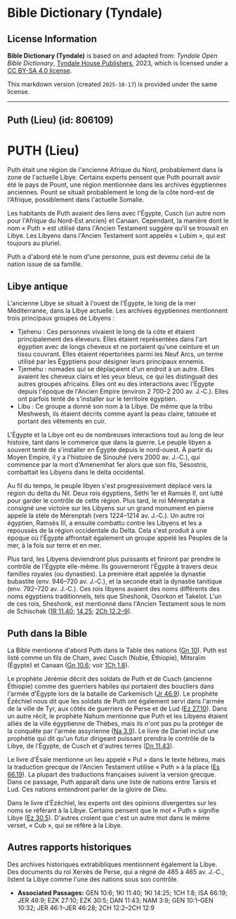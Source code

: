 # Bible Dictionary (Tyndale)

## License Information

**Bible Dictionary (Tyndale)** is based on and adapted from: _Tyndale Open Bible Dictionary_, [Tyndale House Publishers](https://tyndaleopenresources.com/), 2023, which is licensed under a [CC BY-SA 4.0 license](https://creativecommons.org/licenses/by-sa/4.0/legalcode.en).

This markdown version (created `2025-10-17`) is provided under the same license.



--------------------------------

## Puth (Lieu) (id: 806109)

PUTH (Lieu)
===========

Puth était une région de l'ancienne Afrique du Nord, probablement dans la zone de l'actuelle Libye. Certains experts pensent que Puth pourrait avoir été le pays de Pount, une région mentionnée dans les archives égyptiennes anciennes. Pount se situait probablement le long de la côte nord\-est de l'Afrique, possiblement dans l'actuelle Somalie.

Les habitants de Puth avaient des liens avec l'Égypte, Cusch (un autre nom pour l'Afrique du Nord\-Est ancien) et Canaan. Cependant, la manière dont le nom « Puth » est utilisé dans l'Ancien Testament suggère qu'il se trouvait en Libye. Les Libyens dans l'Ancien Testament sont appelés « Lubim », qui est toujours au pluriel.

Puth a d'abord été le nom d'une personne, puis est devenu celui de la nation issue de sa famille.

Libye antique
-------------

L'ancienne Libye se situait à l'ouest de l'Égypte, le long de la mer Méditerranée, dans la Libye actuelle. Les archives égyptiennes mentionnent trois principaux groupes de Libyens :

* Tjehenu : Ces personnes vivaient le long de la côte et étaient principalement des éleveurs. Elles étaient représentées dans l'art égyptien avec de longs cheveux et ne portaient qu'une ceinture et un tissu couvrant. Elles étaient répertoriées parmi les Neuf Arcs, un terme utilisé par les Égyptiens pour désigner leurs principaux ennemis.
* Tjemehu : nomades qui se déplaçaient d'un endroit à un autre. Elles avaient les cheveux clairs et les yeux bleus, ce qui les distinguait des autres groupes africains. Elles ont eu des interactions avec l'Égypte depuis l'époque de l'Ancien Empire (environ 2 700–2 200 av. J.‑C.). Elles ont parfois tenté de s'installer sur le territoire égyptien.
* Libu : Ce groupe a donné son nom à la Libye. De même que la tribu Meshwesh, ils étaient décrits comme ayant la peau claire, tatouée et portant des vêtements en cuir.

L'Égypte et la Libye ont eu de nombreuses interactions tout au long de leur histoire, tant dans le commerce que dans la guerre. Le peuple libyen a souvent tenté de s'installer en Égypte depuis le nord\-ouest. À partir du Moyen Empire, il y a l'histoire de Sinouhé (vers 2000 av. J.‑C.), qui commence par la mort d'Amenemhat 1er alors que son fils, Sésostris, combattait les Libyens dans le delta occidental.

Au fil du temps, le peuple libyen s'est progressivement déplacé vers la région du delta du Nil. Deux rois égyptiens, Séthi 1er et Ramsès II, ont lutté pour garder le contrôle de cette région. Plus tard, le roi Mérenptah a consigné une victoire sur les Libyens sur un grand monument en pierre appelé la stèle de Mérenptah (vers 1224–1214 av. J.‑C.). Un autre roi égyptien, Ramsès III, a ensuite combattu contre les Libyens et les a repoussés de la région occidentale du Delta. Cela s'est produit à une époque où l'Égypte affrontait également un groupe appelé les Peuples de la mer, à la fois sur terre et en mer.

Plus tard, les Libyens deviendront plus puissants et finiront par prendre le contrôle de l'Égypte elle\-même. Ils gouverneront l'Égypte à travers deux familles royales (ou dynasties). La première était appelée la dynastie bubastite (env. 946–720 av. J.‑C.), et la seconde était la dynastie tanitique (env. 792–720 av. J.‑C.). Ces rois libyens avaient des noms différents des noms égyptiens traditionnels, tels que Sheshonk, Osorkon et Takelot. L'un de ces rois, Sheshonk, est mentionné dans l'Ancien Testament sous le nom de Schischak ([1R 11\.40](https://ref.ly/1Kgs11:40); [14\.25](https://ref.ly/1Kgs14:25); [2Ch 12\.2–9](https://ref.ly/2Chr12:2-2Chr12:9)).

Puth dans la Bible
------------------

La Bible mentionne d'abord Puth dans la Table des nations ([Gn 10](https://ref.ly/Gen10:1-Gen10:32)). Puth est listé comme un fils de Cham, avec Cusch (Nubie, Éthiopie), Mitsraïm (Égypte) et Canaan ([Gn 10\.6](https://ref.ly/Gen10:6); voir [1Ch 1\.8](https://ref.ly/1Chr1:8)).

Le prophète Jérémie décrit des soldats de Puth et de Cusch (ancienne Éthiopie) comme des guerriers habiles qui portaient des boucliers dans l'armée d'Égypte lors de la bataille de Carkemisch ([Jr 46\.9](https://ref.ly/Jer46:9)). Le prophète Ézéchiel nous dit que les soldats de Puth ont également servi dans l'armée de la ville de Tyr, aux côtés de guerriers de Perse et de Lud ([Ez 27\.10](https://ref.ly/Ezek27:10)). Dans un autre récit, le prophète Nahum mentionne que Puth et les Libyens étaient alliés de la ville égyptienne de Thèbes, mais ils n'ont pas pu la protéger de la conquête par l'armée assyrienne ([Na 3\.9](https://ref.ly/Nah3:9)). Le livre de Daniel inclut une prophétie qui dit qu'un futur dirigeant puissant prendra le contrôle de la Libye, de l'Égypte, de Cusch et d'autres terres ([Dn 11\.43](https://ref.ly/Dan11:43)).

Le livre d'Ésaïe mentionne un lieu appelé « Pul » dans le texte hébreu, mais la traduction grecque de l'Ancien Testament utilise « Puth » à la place ([Es 66\.19](https://ref.ly/Isa66:19)). La plupart des traductions françaises suivent la version grecque. Dans ce passage, Puth apparaît dans une liste de nations entre Tarsis et Lud. Ces nations entendront parler de la gloire de Dieu.

Dans le livre d'Ézéchiel, les experts ont des opinions divergentes sur les noms se référant à la Libye. Certains pensent que le mot « Puth » signifie Libye ([Ez 30\.5](https://ref.ly/Ezek30:5)). D'autres croient que c'est un autre mot dans le même verset, « Cub », qui se réfère à la Libye.

Autres rapports historiques
---------------------------

Des archives historiques extrabibliques mentionnent également la Libye. Des documents du roi Xerxès de Perse, qui a régné de 485 à 465 av. J.‑C., listent la Libye comme l'une des nations sous son contrôle.

* **Associated Passages:** GEN 10:6; 1KI 11:40; 1KI 14:25; 1CH 1:8; ISA 66:19; JER 46:9; EZK 27:10; EZK 30:5; DAN 11:43; NAM 3:9; GEN 10:1–GEN 10:32; JER 46:1–JER 46:28; 2CH 12:2–2CH 12:9

